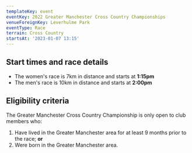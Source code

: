 ```yaml
---
templateKey: event
eventKey: 2022 Greater Manchester Cross Country Championships
venueForeignKey: Leverhulme Park
eventType: Race
terrain: Cross Country
startsAt: '2023-01-07 13:15'
---
```

## Start times and race details

- The women's race is 7km in distance and starts at **1:15pm**
- The men's race is 10km in distance and starts at **2:00pm**

## Eligibility criteria

The Greater Manchester Cross Country Championship is only open to club members
who:

1) Have lived in the Greater Manchester area for at least 9 months prior to the
  race; **or**
1) Were born in the Greater Manchester area.

